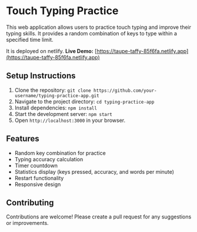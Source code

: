 # Touch Typing Practice

This web application allows users to practice touch typing and improve their typing skills. It provides a random combination of keys to type within a specified time limit.

It is deployed on netlify.
 **Live Demo:** [https://taupe-taffy-85f6fa.netlify.app](https://taupe-taffy-85f6fa.netlify.app)

## Setup Instructions

1. Clone the repository: `git clone https://github.com/your-username/typing-practice-app.git`
2. Navigate to the project directory: `cd typing-practice-app`
3. Install dependencies: `npm install`
4. Start the development server: `npm start`
5. Open `http://localhost:3000` in your browser.


## Features

- Random key combination for practice
- Typing accuracy calculation
- Timer countdown
- Statistics display (keys pressed, accuracy, and words per minute)
- Restart functionality
- Responsive design

## Contributing

Contributions are welcome! Please create a pull request for any suggestions or improvements.

